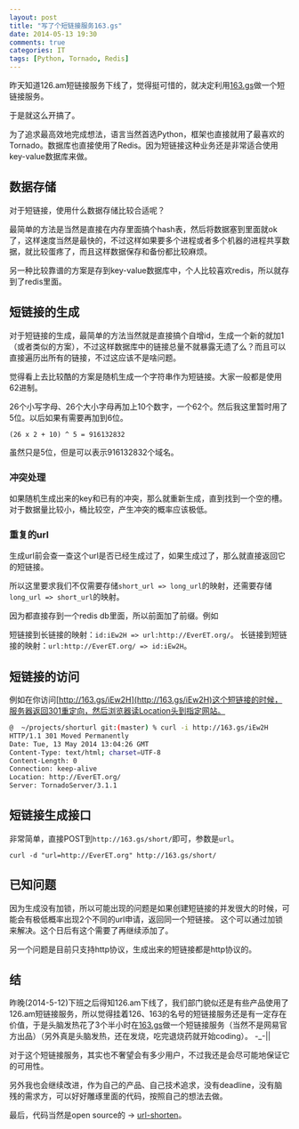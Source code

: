 ```yaml
---
layout: post
title: "写了个短链接服务163.gs"
date: 2014-05-13 19:30
comments: true
categories: IT
tags: [Python, Tornado, Redis]
---
```


昨天知道126.am短链接服务下线了，觉得挺可惜的，就决定利用[163.gs](http://163.gs/)做一个短链接服务。

于是就这么开搞了。

<!-- more -->

为了追求最高效地完成想法，语言当然首选Python，框架也直接就用了最喜欢的Tornado。数据库也直接使用了Redis。因为短链接这种业务还是非常适合使用key-value数据库来做。

## 数据存储

对于短链接，使用什么数据存储比较合适呢？

最简单的方法是当然是直接在内存里面搞个hash表，然后将数据塞到里面就ok了，这样速度当然是最快的，不过这样如果要多个进程或者多个机器的进程共享数据，就比较蛋疼了，而且这样数据保存和备份都比较麻烦。

另一种比较靠谱的方案是存到key-value数据库中，个人比较喜欢redis，所以就存到了redis里面。

## 短链接的生成
对于短链接的生成，最简单的方法当然就是直接搞个自增id，生成一个新的就加1（或者类似的方案），不过这样数据库中的链接总量不就暴露无遗了么？而且可以直接遍历出所有的链接，不过这应该不是啥问题。

觉得看上去比较酷的方案是随机生成一个字符串作为短链接。大家一般都是使用62进制。

26个小写字母、26个大小字母再加上10个数字，一个62个。然后我这里暂时用了5位。以后如果有需要再加到6位。

`(26 x 2 + 10) ^ 5 = 916132832`

虽然只是5位，但是可以表示916132832个域名。

### 冲突处理
如果随机生成出来的key和已有的冲突，那么就重新生成，直到找到一个空的槽。对于数据量比较小，桶比较空，产生冲突的概率应该极低。

### 重复的url
生成url前会查一查这个url是否已经生成过了，如果生成过了，那么就直接返回它的短链接。

所以这里要求我们不仅需要存储`short_url => long_url`的映射，还需要存储`long_url => short_url`的映射。

因为都直接存到一个redis db里面，所以前面加了前缀。例如

短链接到长链接的映射：`id:iEw2H => url:http://EverET.org/`。
长链接到短链接的映射：`url:http://EverET.org/ => id:iEw2H`。

## 短链接的访问
例如在你访问[http://163.gs/iEw2H](http://163.gs/iEw2H)这个短链接的时候，服务器返回301重定向，然后浏览器读Location头到指定网站。

``` bash
@  ~/projects/shorturl git:(master) % curl -i http://163.gs/iEw2H 
HTTP/1.1 301 Moved Permanently
Date: Tue, 13 May 2014 13:04:26 GMT
Content-Type: text/html; charset=UTF-8
Content-Length: 0
Connection: keep-alive
Location: http://EverET.org/
Server: TornadoServer/3.1.1
```

## 短链接生成接口
非常简单，直接POST到`http://163.gs/short/`即可，参数是`url`。

`curl -d "url=http://EverET.org" http://163.gs/short/`

## 已知问题
因为生成没有加锁，所以可能出现的问题是如果创建短链接的并发很大的时候，可能会有极低概率出现2个不同的url申请，返回同一个短链接。
这个可以通过加锁来解决。这个日后有这个需要了再继续添加了。

另一个问题是目前只支持http协议，生成出来的短链接都是http协议的。

## 结
昨晚(2014-5-12)下班之后得知126.am下线了，我们部门貌似还是有些产品使用了126.am短链接服务，所以觉得挂着126、163的名号的短链接服务还是有一定存在价值，于是头脑发热花了3个半小时在[163.gs](http://163.gs/)做一个短链接服务（当然不是网易官方出品）（另外真是头脑发热，还在发烧，吃完退烧药就开始coding）。 -_-||

对于这个短链接服务，其实也不奢望会有多少用户，不过我还是会尽可能地保证它的可用性。

另外我也会继续改进，作为自己的产品、自己技术追求，没有deadline，没有脑残的需求方，可以好好雕琢里面的代码，按照自己的想法去做。

最后，代码当然是open source的 -> [url-shorten](https://github.com/cedricporter/url-shorten)。




